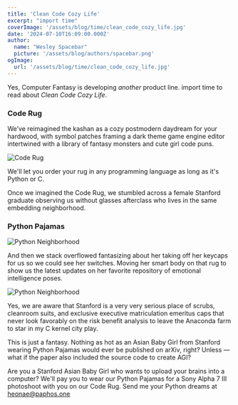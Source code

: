 ```yaml
---
title: 'Clean Code Cozy Life'
excerpt: "import time"
coverImage: '/assets/blog/time/clean_code_cozy_life.jpg'
date: '2024-07-10T16:09:00.000Z'
author:
  name: "Wesley Spacebar"
  picture: '/assets/blog/authors/spacebar.png'
ogImage:
  url: '/assets/blog/time/clean_code_cozy_life.jpg'
---
```


Yes, Computer Fantasy is developing *another* product line.
import time to read about *Clean Code Cozy Life*.

### **Code Rug**

We’ve reimagined the kashan as a cozy postmodern daydream for your hardwood, with symbol patches framing a dark theme game engine editor intertwined with a library of fantasy monsters and cute girl code puns.

![Code Rug](/assets/blog/time/code_rug.jpeg)

We'll let you order your rug in any programming language as long as it's Python or C.

Once we imagined the Code Rug, we stumbled across a female Stanford graduate observing us without glasses afterclass who lives in the same embedding neighborhood.

### **Python Pajamas**

![Python Neighborhood](/assets/blog/time/python_neighborhood.jpeg)

And then we stack overflowed fantasizing about her taking off her keycaps for us so we could see her switches. Moving her smart body on that rug to show us the latest updates on her favorite repository of emotional intelligence poses.

![Python Neighborhood](/assets/blog/time/stanford_python_pajamas.png)

Yes, we are aware that Stanford is a very very serious place of scrubs, cleanroom suits, and exclusive executive matriculation emeritus caps that never look favorably on the risk benefit analysis to leave the Anaconda farm to star in my C kernel city play.

This is just a fantasy. Nothing as hot as an Asian Baby Girl from Stanford wearing Python Pajamas would ever be published on arXiv, right? Unless —what if the paper also included the source code to create AGI?

Are you a Stanford Asian Baby Girl who wants to upload your brains into a computer?
We'll pay you to wear our Python Pajamas for a Sony Alpha 7 III photoshoot with you on our Code Rug.
Send me your Python dreams at heonae@paphos.one